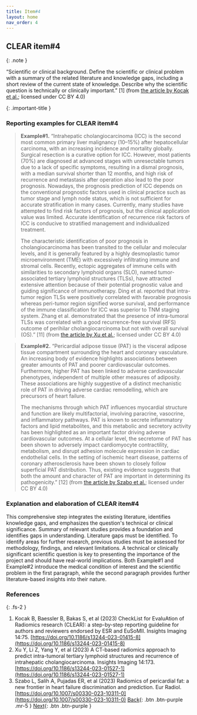 ```yaml
---
title: Item#4
layout: home
nav_order: 4
---
```


## CLEAR item#4

{: .note }

“Scientific or clinical background. Define the scientific or clinical problem with a summary of the related literature and knowledge gaps, including a short review of the current state of knowledge. Describe why the scientific question is technically or clinically important.” [1] (from [the article by Kocak et al.](https://insightsimaging.springeropen.com/articles/10.1186/s13244-023-01415-8); licensed under CC BY 4.0)

{: .important-title }

### Reporting examples for CLEAR item#4

> **Example#1.** “Intrahepatic cholangiocarcinoma (ICC) is the second most common primary liver malignancy (10–15%) after hepatocellular carcinoma, with an increasing incidence and mortality globally. Surgical resection is a curative option for ICC. However, most patients (70%) are diagnosed at advanced stages with unresectable tumors due to a lack of specific symptoms, resulting in a dismal prognosis, with a median survival shorter than 12 months, and high risk of recurrence and metastasis after operation also lead to the poor prognosis. Nowadays, the prognosis prediction of ICC depends on the conventional prognostic factors used in clinical practice such as tumor stage and lymph node status, which is not sufficient for accurate stratification in many cases. Currently, many studies have attempted to find risk factors of prognosis, but the clinical application value was limited. Accurate identification of recurrence risk factors of ICC is conducive to stratified management and individualized treatment.
>
> The characteristic identification of poor prognosis in cholangiocarcinoma has been transited to the cellular and molecular levels, and it is generally featured by a highly desmoplastic tumor microenvironment (TME) with excessively infiltrating immune and stromal cells. Recently, ectopic aggregates of immune cells with similarities to secondary lymphoid organs (SLO), named tumor-associated tertiary lymphoid structures (TLSs), have attracted extensive attention because of their potential prognostic value and guiding significance of immunotherapy. Ding et al. reported that intra-tumor region TLSs were positively correlated with favorable prognosis whereas peri-tumor region signified worse survival, and performance of the immune classification for ICC was superior to TNM staging system. Zhang et al. demonstrated that the presence of intra-tumoral TLSs was correlated with a good recurrence-free survival (RFS) outcome of perihilar cholangiocarcinoma but not with overall survival (OS).” [11] (from [the article by Xu et al.](https://doi.org/10.1186/s13244-023-01527-1); licensed under CC BY 4.0)

> **Example#2.** “Pericardial adipose tissue (PAT) is the visceral adipose tissue compartment surrounding the heart and coronary vasculature. An increasing body of evidence highlights associations between greater amounts of PAT and poorer cardiovascular outcomes. Furthermore, higher PAT has been linked to adverse cardiovascular phenotypes, independent of multiple other measures of adiposity. These associations are highly suggestive of a distinct mechanistic role of PAT in driving adverse cardiac remodelling, which are precursors of heart failure.
>
> The mechanisms through which PAT influences myocardial structure and function are likely multifactorial, involving paracrine, vasocrine, and inflammatory pathways. PAT is known to secrete inflammatory factors and lipid metabolites, and this metabolic and secretory activity has been highlighted as an important factor driving adverse cardiovascular outcomes. At a cellular level, the secretome of PAT has been shown to adversely impact cardiomyocyte contractility, metabolism, and disrupt adhesion molecule expression in cardiac endothelial cells. In the setting of ischemic heart disease, patterns of coronary atherosclerosis have been shown to closely follow superficial PAT distribution. Thus, existing evidence suggests that both the amount and character of PAT are important in determining its pathogenicity.” [12] (from [the article by Szabo et al.](https://doi.org/10.1007/s00330-023-10311-0); licensed under CC BY 4.0)

### Explanation and elaboration of CLEAR item#4

This comprehensive step integrates the existing literature, identifies knowledge gaps, and emphasizes the question's technical or clinical significance. Summary of relevant studies provides a foundation and identifies gaps in understanding. Literature gaps must be identified. To identify areas for further research, previous studies must be assessed for methodology, findings, and relevant limitations. A technical or clinically significant scientific question is key to presenting the importance of the project and should have real-world implications. Both Example#1 and Example#2 introduce the medical condition of interest and the scientific problem in the first paragraph, while the second paragraph provides further literature-based insights into their nature.

### References

{: .fs-2 }

1. 	Kocak B, Baessler B, Bakas S, et al (2023) CheckList for EvaluAtion of Radiomics research (CLEAR): a step-by-step reporting guideline for authors and reviewers endorsed by ESR and EuSoMII. Insights Imaging 14:75. [https://doi.org/10.1186/s13244-023-01415-8](https://doi.org/10.1186/s13244-023-01415-8)
2. 	Xu Y, Li Z, Yang Y, et al (2023) A CT-based radiomics approach to predict intra-tumoral tertiary lymphoid structures and recurrence of intrahepatic cholangiocarcinoma. Insights Imaging 14:173. [https://doi.org/10.1186/s13244-023-01527-1](https://doi.org/10.1186/s13244-023-01527-1)
3. 	Szabo L, Salih A, Pujadas ER, et al (2023) Radiomics of pericardial fat: a new frontier in heart failure discrimination and prediction. Eur Radiol. [https://doi.org/10.1007/s00330-023-10311-0](https://doi.org/10.1007/s00330-023-10311-0)
[Back](https://radiomic.github.io/CLEAR-E3/docs/Item3.html){: .btn .btn-purple .mr-5 }
[Next](https://radiomic.github.io/CLEAR-E3/docs/Item5.html){: .btn .btn-purple   }



